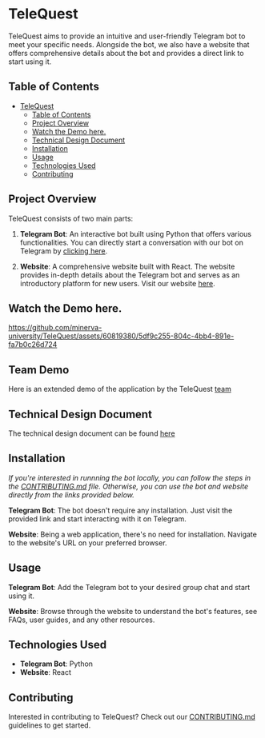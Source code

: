 # TeleQuest

TeleQuest aims to provide an intuitive and user-friendly Telegram bot to meet your specific needs. Alongside the bot, we also have a website that offers comprehensive details about the bot and provides a direct link to start using it.

## Table of Contents
- [TeleQuest](#telequest)
  - [Table of Contents](#table-of-contents)
  - [Project Overview](#project-overview)
  - [Watch the Demo here.](#watch-the-demo-here)
  - [Technical Design Document](#technical-design-document)
  - [Installation](#installation)
  - [Usage](#usage)
  - [Technologies Used](#technologies-used)
  - [Contributing](#contributing)

## Project Overview

TeleQuest consists of two main parts:

1. **Telegram Bot**: An interactive bot built using Python that offers various functionalities. You can directly start a conversation with our bot on Telegram by [clicking here](t.me/minerva_tele_quest_bot).

2. **Website**: A comprehensive website built with React. The website provides in-depth details about the Telegram bot and serves as an introductory platform for new users. Visit our website [here](https://tele-quest-frontend-361e59465eec.herokuapp.com/).

## Watch the Demo here.
https://github.com/minerva-university/TeleQuest/assets/60819380/5df9c255-804c-4bb4-891e-fa7b0c26d724

## Team Demo
Here is an extended demo of the application by the TeleQuest [team](https://drive.google.com/file/d/1t-FyhYqsiMIQ2gTCnfbBYBlu5xUUOSNU/view?usp=sharing)

## Technical Design Document
The technical design document can be found [here](https://docs.google.com/document/d/1c7tumNsGgMlP1C7nDkOWpKqCtP4PA8J50vj7RY-cPXo/edit?usp=sharing)

## Installation

  *If you're interested in runnning the bot locally, you can follow the steps in the [CONTRIBUTING.md](CONTRIBUTING.md) file. Otherwise, you can use the bot and website directly from the links provided below.*

**Telegram Bot**:
The bot doesn't require any installation. Just visit the provided link and start interacting with it on Telegram.

**Website**:
Being a web application, there's no need for installation. Navigate to the website's URL on your preferred browser.

## Usage

**Telegram Bot**:
Add the Telegram bot to your desired group chat and start using it.

**Website**:
Browse through the website to understand the bot's features, see FAQs, user guides, and any other resources.

## Technologies Used

- **Telegram Bot**: Python
- **Website**: React

## Contributing

Interested in contributing to TeleQuest? Check out our [CONTRIBUTING.md](CONTRIBUTING.md) guidelines to get started.
